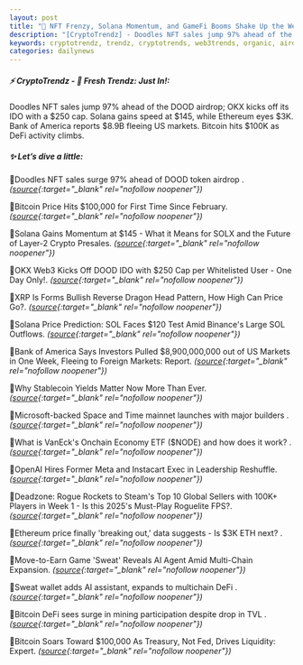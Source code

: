 ```yaml
---
layout: post
title: "🌌 NFT Frenzy, Solana Momentum, and GameFi Booms Shake Up the Week Bitcoin News"
description: "[CryptoTrendz] - Doodles NFT sales jump 97% ahead of the DOOD airdrop; OKX kicks off its IDO with a $250 cap. Solana gains speed at $145, while Ethereum eyes $3K. Bank of America reports $8.9B fleeing US markets. Bitcoin hits $100K as DeFi activity climbs."
keywords: cryptotrendz, trendz, cryptotrends, web3trends, organic, airdrop, Crypto, token, AI, Meta, Stablecoin, Investors, Web3, NFT, SOL, mining, ETH
categories: dailynews
---
```


##### ⚡ CryptoTrendz - 📌 *Fresh Trendz: Just In!:*

Doodles NFT sales jump 97% ahead of the DOOD airdrop; OKX kicks off its IDO with a $250 cap. Solana gains speed at $145, while Ethereum eyes $3K. Bank of America reports $8.9B fleeing US markets. Bitcoin hits $100K as DeFi activity climbs.

##### ✨ *Let’s dive a little:*


🔹Doodles NFT sales surge 97% ahead of DOOD token airdrop . *([source](https://s.avyag.com/bdcn){:target="_blank" rel="nofollow noopener"})*

🔹Bitcoin Price Hits $100,000 for First Time Since February. *([source](https://s.avyag.com/1p4f){:target="_blank" rel="nofollow noopener"})*

🔹Solana Gains Momentum at $145 - What it Means for SOLX and the Future of Layer-2 Crypto Presales. *([source](https://s.avyag.com/2npq){:target="_blank" rel="nofollow noopener"})*

🔹OKX Web3 Kicks Off DOOD IDO with $250 Cap per Whitelisted User - One Day Only!. *([source](https://s.avyag.com/vxj4){:target="_blank" rel="nofollow noopener"})*

🔹XRP Is Forms Bullish Reverse Dragon Head Pattern, How High Can Price Go?. *([source](https://s.avyag.com/ni5b){:target="_blank" rel="nofollow noopener"})*

🔹Solana Price Prediction: SOL Faces $120 Test Amid Binance's Large SOL Outflows. *([source](https://s.avyag.com/pxvs){:target="_blank" rel="nofollow noopener"})*

🔹Bank of America Says Investors Pulled $8,900,000,000 out of US Markets in One Week, Fleeing to Foreign Markets: Report. *([source](https://s.avyag.com/jm8s){:target="_blank" rel="nofollow noopener"})*

🔹Why Stablecoin Yields Matter Now More Than Ever. *([source](https://s.avyag.com/7m0w){:target="_blank" rel="nofollow noopener"})*

🔹Microsoft-backed Space and Time mainnet launches with major builders . *([source](https://s.avyag.com/135p){:target="_blank" rel="nofollow noopener"})*

🔹What is VanEck's Onchain Economy ETF ($NODE) and how does it work? . *([source](https://s.avyag.com/e4i7){:target="_blank" rel="nofollow noopener"})*

🔹OpenAI Hires Former Meta and Instacart Exec in Leadership Reshuffle. *([source](https://s.avyag.com/dwza){:target="_blank" rel="nofollow noopener"})*

🔹Deadzone: Rogue Rockets to Steam's Top 10 Global Sellers with 100K+ Players in Week 1 - Is this 2025's Must-Play Roguelite FPS?. *([source](https://s.avyag.com/nrdx){:target="_blank" rel="nofollow noopener"})*

🔹Ethereum price finally 'breaking out,' data suggests - Is $3K ETH next? . *([source](https://s.avyag.com/cjxk){:target="_blank" rel="nofollow noopener"})*

🔹Move-to-Earn Game 'Sweat' Reveals AI Agent Amid Multi-Chain Expansion. *([source](https://s.avyag.com/6pj6){:target="_blank" rel="nofollow noopener"})*

🔹Sweat wallet adds AI assistant, expands to multichain DeFi . *([source](https://s.avyag.com/x5hd){:target="_blank" rel="nofollow noopener"})*

🔹Bitcoin DeFi sees surge in mining participation despite drop in TVL . *([source](https://s.avyag.com/9ags){:target="_blank" rel="nofollow noopener"})*

🔹Bitcoin Soars Toward $100,000 As Treasury, Not Fed, Drives Liquidity: Expert. *([source](https://s.avyag.com/1cfv){:target="_blank" rel="nofollow noopener"})*
